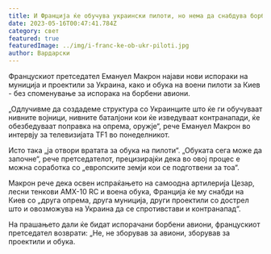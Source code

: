 ```yaml
---
title: И Франција ќе обучува украински пилоти, но нема да снабдува борбени авиони
date: 2023-05-16T00:47:41.784Z
category: свет
featured: true
featuredImage: ../img/i-franc-ke-ob-ukr-piloti.jpg
author: Вардарски
---
```

Францускиот претседател Емануел Макрон најави нови испораки на муниција и проектили за Украина, како и обука на воени пилоти за Киев - без споменување за испорака на борбени авиони.

„Одлучивме да создадеме структура со Украинците што ќе ги обучуваат нивните војници, нивните баталјони кои ќе изведуваат контранапади, ќе обезбедуваат поправка на опрема, оружје“, рече Емануел Макрон во интервју за телевизијата TF1 во понеделникот.

Исто така „ја отвори вратата за обука на пилоти“. „Обуката сега може да започне“, рече претседателот, прецизирајќи дека во овој процес е можна соработка со „европските земји кои се подготвени за тоа“.

Макрон рече дека освен испраќањето на самоодна артилерија Цезар, лесни тенкови AMX-10 RC и воена обука, Франција ќе му снабди на Киев со „друга опрема, друга муниција, други проектили со дострел што и овозможува на Украина да се спротивстави и контранапад“.

На прашањето дали ќе бидат испорачани борбени авиони, францускиот претседател возврати: „Не, не зборував за авиони, зборував за проектили и обука.